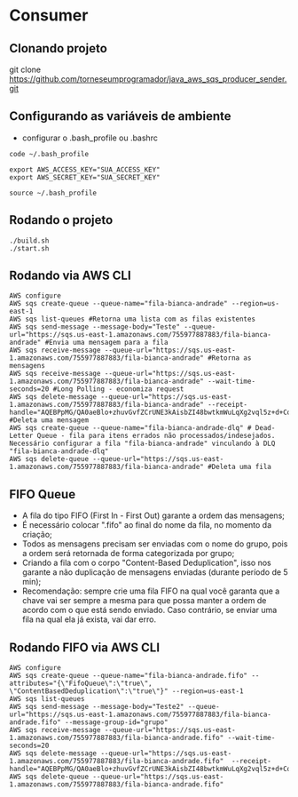 # Consumer

## Clonando projeto
git clone https://github.com/torneseumprogramador/java_aws_sqs_producer_sender.git

## Configurando as variáveis de ambiente
- configurar o .bash_profile ou .bashrc
```shell
code ~/.bash_profile

export AWS_ACCESS_KEY="SUA_ACCESS_KEY"
export AWS_SECRET_KEY="SUA_SECRET_KEY"

source ~/.bash_profile
```

## Rodando o projeto
```shell
./build.sh
./start.sh
```

## Rodando via AWS CLI
```shell
AWS configure
AWS sqs create-queue --queue-name="fila-bianca-andrade" --region=us-east-1
AWS sqs list-queues #Retorna uma lista com as filas existentes
AWS sqs send-message --message-body="Teste" --queue-url="https://sqs.us-east-1.amazonaws.com/755977887883/fila-bianca-andrade" #Envia uma mensagem para a fila
AWS sqs receive-message --queue-url="https://sqs.us-east-1.amazonaws.com/755977887883/fila-bianca-andrade" #Retorna as mensagens
AWS sqs receive-message --queue-url="https://sqs.us-east-1.amazonaws.com/755977887883/fila-bianca-andrade" --wait-time-seconds=20 #Long Polling - economiza request
AWS sqs delete-message --queue-url="https://sqs.us-east-1.amazonaws.com/755977887883/fila-bianca-andrade" --receipt-handle="AQEBPpMG/QA0aeBlo+zhuvGvfZCrUNE3kAisbZI48bwtkmWuLqXg2vql5z+d+Cqgkv2ryJrpvmn2SiceZkOzl6pYtSx8n+v1KZEMQuAmyQLYrnXR7wlwL0kTDUFoNq9NwMlpYXiifEVhZ1QMI6TWJqFmQEwtgND9emBnF1qs5dgL9gBtmRE5tCOzsuVt0sfPRJAk2JIZoqSeGWDWZEuDgzYBUwGPS+uNjKpzYxoPWWXV15w9qXcgdrFD4esRHFXqrGDZA3ADs6NrMFECsYFzEe3O1yQiVrqc6lDSXnaB3kyO4jh2ybfEcRMxU8hQ8zOX9yB0gNzMCUOk7Mj6X2jpcwmek6pUdUaSGIsBbCPl5PSR6UDGO8SyMts9wD0RvVbxQX1NOPMzzlHRzwP/Z2OWUgWNbw=="  #Deleta uma mensagem
AWS sqs create-queue --queue-name="fila-bianca-andrade-dlq" # Dead-Letter Queue - fila para itens errados não processados/indesejados. Necessário configurar a fila "fila-bianca-andrade" vinculando à DLQ "fila-bianca-andrade-dlq"
AWS sqs delete-queue --queue-url="https://sqs.us-east-1.amazonaws.com/755977887883/fila-bianca-andrade" #Deleta uma fila
```

## FIFO Queue
- A fila do tipo FIFO (First In - First Out) garante a ordem das mensagens;
- É necessário colocar ".fifo" ao final do nome da fila, no momento da criação;
- Todos as mensagens precisam ser enviadas com o nome do grupo, pois a ordem será retornada de forma categorizada por grupo;
- Criando a fila com o corpo "Content-Based Deduplication", isso nos garante a não duplicação de mensagens enviadas (durante período de 5 min);
- Recomendação: sempre crie uma fila FIFO na qual você garanta que a chave vai ser sempre a mesma para que possa manter a ordem de acordo com o que está sendo enviado. Caso contrário, se enviar uma fila na qual ela já exista, vai dar erro.

## Rodando FIFO via AWS CLI
```shell
AWS configure
AWS sqs create-queue --queue-name="fila-bianca-andrade.fifo" --attributes="{\"FifoQueue\":\"true\", \"ContentBasedDeduplication\":\"true\"}" --region=us-east-1
AWS sqs list-queues
AWS sqs send-message --message-body="Teste2" --queue-url="https://sqs.us-east-1.amazonaws.com/755977887883/fila-bianca-andrade.fifo" --message-group-id="grupo"
AWS sqs receive-message --queue-url="https://sqs.us-east-1.amazonaws.com/755977887883/fila-bianca-andrade.fifo" --wait-time-seconds=20 
AWS sqs delete-message --queue-url="https://sqs.us-east-1.amazonaws.com/755977887883/fila-bianca-andrade.fifo"  --receipt-handle="AQEBPpMG/QA0aeBlo+zhuvGvfZCrUNE3kAisbZI48bwtkmWuLqXg2vql5z+d+Cqgkv2ryJrpvmn2SiceZkOzl6pYtSx8n+v1KZEMQuAmyQLYrnXR7wlwL0kTDUFoNq9NwMlpYXiifEVhZ1QMI6TWJqFmQEwtgND9emBnF1qs5dgL9gBtmRE5tCOzsuVt0sfPRJAk2JIZoqSeGWDWZEuDgzYBUwGPS+uNjKpzYxoPWWXV15w9qXcgdrFD4esRHFXqrGDZA3ADs6NrMFECsYFzEe3O1yQiVrqc6lDSXnaB3kyO4jh2ybfEcRMxU8hQ8zOX9yB0gNzMCUOk7Mj6X2jpcwmek6pUdUaSGIsBbCPl5PSR6UDGO8SyMts9wD0RvVbxQX1NOPMzzlHRzwP/Z2OWUgWNbw=="
AWS sqs delete-queue --queue-url="https://sqs.us-east-1.amazonaws.com/755977887883/fila-bianca-andrade.fifo"
```
